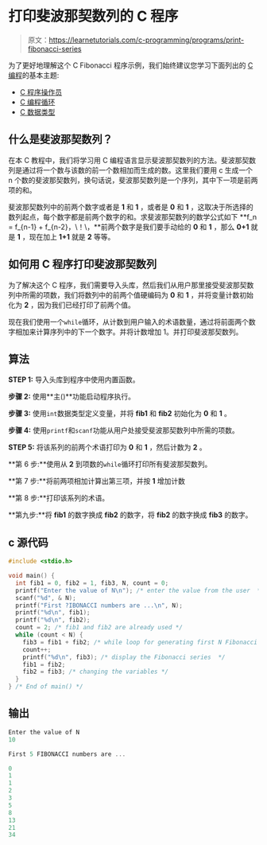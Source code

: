 # 打印斐波那契数列的 C 程序

> 原文：<https://learnetutorials.com/c-programming/programs/print-fibonacci-series>

为了更好地理解这个 C Fibonacci 程序示例，我们始终建议您学习下面列出的 [C 编程](../ "C programming")的基本主题:

*   [C 程序操作员](../../c-programming/operators "C program tokens")
*   [C 编程循环](../../c-programming/loops "C programming loops")
*   [C 数据类型](../../c-programming/data-types-modifiers "C data types")

## 什么是斐波那契数列？

在本 C 教程中，我们将学习用 C 编程语言显示斐波那契数列的方法。斐波那契数列是通过将一个数与该数的前一个数相加而生成的数。这里我们要用 c 生成一个 n 个数的斐波那契数列，换句话说，斐波那契数列是一个序列，其中下一项是前两项的和。

斐波那契数列中的前两个数字或者是 **1** 和 **1** ，或者是 **0** 和 **1** ，这取决于所选择的数列起点，每个数字都是前两个数字的和。求斐波那契数列的数学公式如下 **f_n = f_{n-1} + f_{n-2}，\！\，**前两个数字是我们要手动给的 **0** 和 **1** ，那么 **0+1** 就是 **1** ，现在加上 **1+1** 就是 **2** 等等。

## 如何用 C 程序打印斐波那契数列

为了解决这个 C 程序，我们需要导入头库，然后我们从用户那里接受斐波那契数列中所需的项数，我们将数列中的前两个值硬编码为 **0** 和 **1** ，并将变量计数初始化为 **2** ，因为我们已经打印了前两个值。

现在我们使用一个`while`循环，从计数到用户输入的术语数量，通过将前面两个数字相加来计算序列中的下一个数字。并将计数增加 1。并打印斐波那契数列。

## 算法

**STEP 1:** 导入头库到程序中使用内置函数。

**步骤 2:** 使用**主()**功能启动程序执行。

**步骤 3:** 使用`int`数据类型定义变量，并将 **fib1** 和 **fib2** 初始化为 **0** 和 **1** 。

**步骤 4:** 使用`printf`和`scanf`功能从用户处接受斐波那契数列中所需的项数。

**STEP 5:** 将该系列的前两个术语打印为 **0** 和 **1** ，然后计数为 **2** 。

**第 6 步:**使用从 **2** 到项数的`while`循环打印所有斐波那契数列。

**第 7 步:**将前两项相加计算出第三项，并按 **1** 增加计数

**第 8 步:**打印该系列的术语。

**第九步:**将 **fib1** 的数字换成 **fib2** 的数字，将 **fib2** 的数字换成 **fib3** 的数字。

## c 源代码

```c
#include <stdio.h>

void main() {
  int fib1 = 0, fib2 = 1, fib3, N, count = 0;
  printf("Enter the value of N\n"); /* enter the value from the user  */
  scanf("%d", & N);
  printf("First ?IBONACCI numbers are ...\n", N);
  printf("%d\n", fib1);
  printf("%d\n", fib2);
  count = 2; /* fib1 and fib2 are already used */
  while (count < N) {
    fib3 = fib1 + fib2; /* while loop for generating first N Fibonacci numbers  */
    count++;
    printf("%d\n", fib3); /* display the Fibonacci series  */
    fib1 = fib2;
    fib2 = fib3; /* changing the variables */
  }
} /* End of main() */

```

## 输出

```c
Enter the value of N
10

First 5 FIBONACCI numbers are ...

0
1
1
2
3
5
8
13
21
34
```
